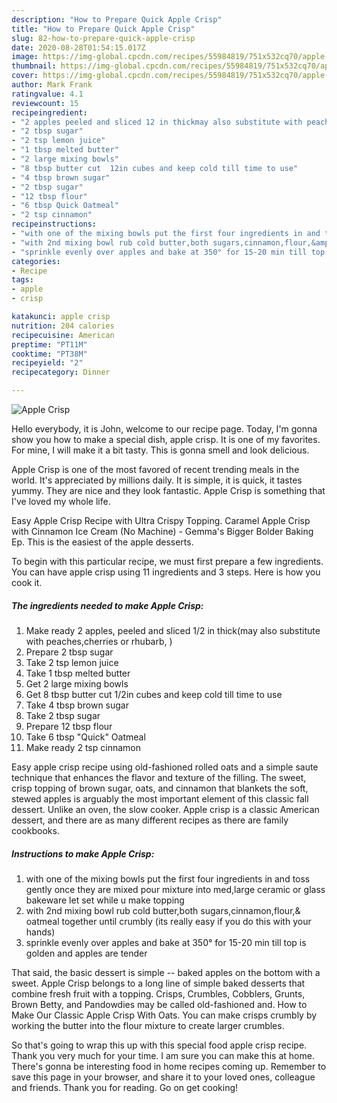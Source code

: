 ```yaml
---
description: "How to Prepare Quick Apple Crisp"
title: "How to Prepare Quick Apple Crisp"
slug: 82-how-to-prepare-quick-apple-crisp
date: 2020-08-28T01:54:15.017Z
image: https://img-global.cpcdn.com/recipes/55984819/751x532cq70/apple-crisp-recipe-main-photo.jpg
thumbnail: https://img-global.cpcdn.com/recipes/55984819/751x532cq70/apple-crisp-recipe-main-photo.jpg
cover: https://img-global.cpcdn.com/recipes/55984819/751x532cq70/apple-crisp-recipe-main-photo.jpg
author: Mark Frank
ratingvalue: 4.1
reviewcount: 15
recipeingredient:
- "2 apples peeled and sliced 12 in thickmay also substitute with peachescherries or rhubarb "
- "2 tbsp sugar"
- "2 tsp lemon juice"
- "1 tbsp melted butter"
- "2 large mixing bowls"
- "8 tbsp butter cut  12in cubes and keep cold till time to use"
- "4 tbsp brown sugar"
- "2 tbsp sugar"
- "12 tbsp flour"
- "6 tbsp Quick Oatmeal"
- "2 tsp cinnamon"
recipeinstructions:
- "with one of the mixing bowls put the first four ingredients in and toss gently once they are mixed pour mixture into med,large ceramic or glass bakeware let set while u make topping"
- "with 2nd mixing bowl rub cold butter,both sugars,cinnamon,flour,&amp; oatmeal together until crumbly (its really easy if you do this with your hands)"
- "sprinkle evenly over apples and bake at 350° for 15-20 min till top is golden and apples are tender"
categories:
- Recipe
tags:
- apple
- crisp

katakunci: apple crisp 
nutrition: 204 calories
recipecuisine: American
preptime: "PT11M"
cooktime: "PT38M"
recipeyield: "2"
recipecategory: Dinner

---
```



![Apple Crisp](https://img-global.cpcdn.com/recipes/55984819/751x532cq70/apple-crisp-recipe-main-photo.jpg)

Hello everybody, it is John, welcome to our recipe page. Today, I'm gonna show you how to make a special dish, apple crisp. It is one of my favorites. For mine, I will make it a bit tasty. This is gonna smell and look delicious.

Apple Crisp is one of the most favored of recent trending meals in the world. It's appreciated by millions daily. It is simple, it is quick, it tastes yummy. They are nice and they look fantastic. Apple Crisp is something that I've loved my whole life.

Easy Apple Crisp Recipe with Ultra Crispy Topping. Caramel Apple Crisp with Cinnamon Ice Cream (No Machine) - Gemma&#39;s Bigger Bolder Baking Ep. This is the easiest of the apple desserts.


To begin with this particular recipe, we must first prepare a few ingredients. You can have apple crisp using 11 ingredients and 3 steps. Here is how you cook it.

##### The ingredients needed to make Apple Crisp:

1. Make ready 2 apples, peeled and sliced 1/2 in thick(may also substitute with peaches,cherries or rhubarb, )
1. Prepare 2 tbsp sugar
1. Take 2 tsp lemon juice
1. Take 1 tbsp melted butter
1. Get 2 large mixing bowls
1. Get 8 tbsp butter cut  1/2in cubes and keep cold till time to use
1. Take 4 tbsp brown sugar
1. Take 2 tbsp sugar
1. Prepare 12 tbsp flour
1. Take 6 tbsp &#34;Quick&#34; Oatmeal
1. Make ready 2 tsp cinnamon


Easy apple crisp recipe using old-fashioned rolled oats and a simple saute technique that enhances the flavor and texture of the filling. The sweet, crisp topping of brown sugar, oats, and cinnamon that blankets the soft, stewed apples is arguably the most important element of this classic fall dessert. Unlike an oven, the slow cooker. Apple crisp is a classic American dessert, and there are as many different recipes as there are family cookbooks. 

##### Instructions to make Apple Crisp:

1. with one of the mixing bowls put the first four ingredients in and toss gently once they are mixed pour mixture into med,large ceramic or glass bakeware let set while u make topping
1. with 2nd mixing bowl rub cold butter,both sugars,cinnamon,flour,&amp; oatmeal together until crumbly (its really easy if you do this with your hands)
1. sprinkle evenly over apples and bake at 350° for 15-20 min till top is golden and apples are tender


That said, the basic dessert is simple -- baked apples on the bottom with a sweet. Apple Crisp belongs to a long line of simple baked desserts that combine fresh fruit with a topping. Crisps, Crumbles, Cobblers, Grunts, Brown Betty, and Pandowdies may be called old-fashioned and. How to Make Our Classic Apple Crisp With Oats. You can make crisps crumbly by working the butter into the flour mixture to create larger crumbles. 

So that's going to wrap this up with this special food apple crisp recipe. Thank you very much for your time. I am sure you can make this at home. There's gonna be interesting food in home recipes coming up. Remember to save this page in your browser, and share it to your loved ones, colleague and friends. Thank you for reading. Go on get cooking!
